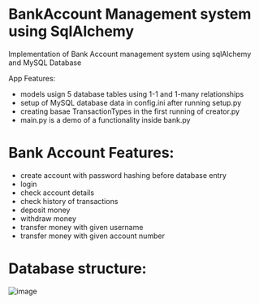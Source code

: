 # BankAccount Management system using SqlAlchemy
Implementation of Bank Account management system using sqlAlchemy and MySQL Database

App Features:
- models usign 5 database tables using 1-1 and 1-many relationships
- setup of MySQL database data in config.ini after running setup.py
- creating basae TransactionTypes in the first running of creator.py
- main.py is a demo of a functionality inside bank.py

# Bank Account Features:
- create account with password hashing before database entry
- login
- check account details
- check history of transactions
- deposit money
- withdraw money
- transfer money with given username
- transfer money with given account number

# Database structure:
![image](https://user-images.githubusercontent.com/121583766/236301683-3def842a-db37-4bf9-ae52-8001304dc8f5.png)
